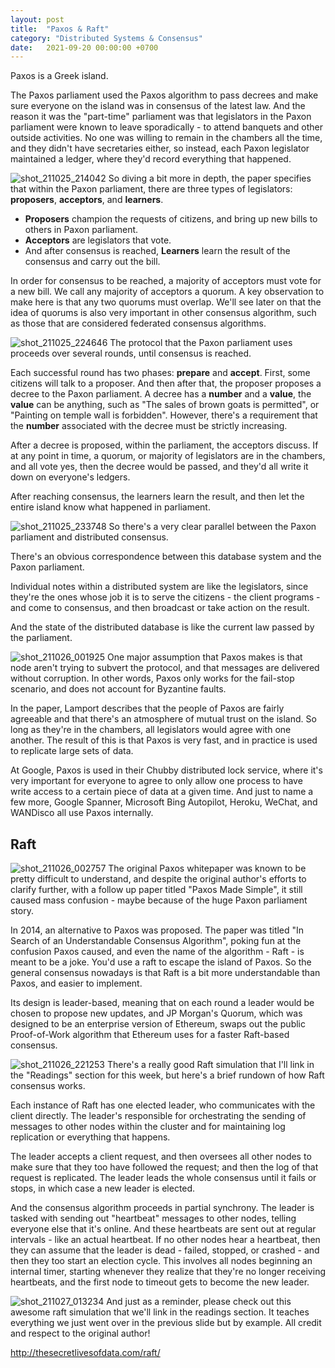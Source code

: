 ```yaml
---
layout: post
title:  "Paxos & Raft"
category: "Distributed Systems & Consensus"
date:   2021-09-20 00:00:00 +0700
---
```


Paxos is a Greek island.

The Paxos parliament used the Paxos algorithm to pass decrees and make sure everyone on the island was in consensus of the latest law. And the reason it was the "part-time" parliament was that legislators in the Paxon parliament were known to leave sporadically - to attend banquets and other outside activities. No one was willing to remain in the chambers all the time, and they didn't have secretaries either, so instead, each Paxon legislator maintained a ledger, where they'd record everything that happened.

![shot_211025_214042](../../assets/img/distributed-systems-and-consensus/shot_211025_214042.png)
So diving a bit more in depth, the paper specifies that within the Paxon parliament, there are three types of legislators: **proposers**, **acceptors**, and **learners**.
- **Proposers** champion the requests of citizens, and bring up new bills to others in Paxon parliament. 
- **Acceptors** are legislators that vote.
- And after consensus is reached, **Learners** learn the result of the consensus and carry out the bill.

In order for consensus to be reached, a majority of acceptors must vote for a new bill. We call any majority of acceptors a quorum. A key observation to make here is that any two quorums must overlap. We'll see later on that the idea of quorums is also very important in other consensus algorithm, such as those that are considered federated consensus algorithms.

![shot_211025_224646](../../assets/img/distributed-systems-and-consensus/shot_211025_224646.png)
The protocol that the Paxon parliament uses proceeds over several rounds, until consensus is reached. 

Each successful round has two phases: **prepare** and **accept**. First, some citizens will talk to a proposer. And then after that, the proposer proposes a decree to the Paxon parliament. A decree has a **number** and a **value**, the **value** can be anything, such as "The sales of brown goats is permitted", or "Painting on temple wall is forbidden". However, there's a requirement that the **number** associated with the decree must be strictly increasing. 

After a decree is proposed, within the parliament, the acceptors discuss. If at any point in time, a quorum, or majority of legislators are in the chambers, and all vote yes, then the decree would be passed, and they'd all write it down on everyone's ledgers.

After reaching consensus, the learners learn the result, and then let the entire island know what happened in parliament.

![shot_211025_233748](../../assets/img/distributed-systems-and-consensus/shot_211025_233748.png)
So there's a very clear parallel between the Paxon parliament and distributed consensus.

There's an obvious correspondence between this database system and the Paxon parliament.

Individual notes within a distributed system are like the legislators, since they're the ones whose job it is to serve the citizens - the client programs - and come to consensus, and then broadcast or take action on the result.

And the state of the distributed database is like the current law passed by the parliament.

![shot_211026_001925](../../assets/img/distributed-systems-and-consensus/shot_211026_001925.png)
One major assumption that Paxos makes is that node aren't trying to subvert the protocol, and that messages are delivered without corruption. In other words, Paxos only works for the fail-stop scenario, and does not account for Byzantine faults.

In the paper, Lamport describes that the people of Paxos are fairly agreeable and that there's an atmosphere of mutual trust on the island. So long as they're in the chambers, all legislators would agree with one another. The result of this is that Paxos is very fast, and in practice is used to replicate large sets of data.

At Google, Paxos is used in their Chubby distributed lock service, where it's very important for everyone to agree to only allow one process to have write access to a certain piece of data at a given time. And just to name a few more, Google Spanner, Microsoft Bing Autopilot, Heroku, WeChat, and WANDisco all use Paxos internally.

## Raft
![shot_211026_002757](../../assets/img/distributed-systems-and-consensus/shot_211026_002757.png)
The original Paxos whitepaper was known to be pretty difficult to understand, and despite the original author's efforts to clarify further, with a follow up paper titled "Paxos Made Simple", it still caused mass confusion - maybe because of the huge Paxon parliament story.

In 2014, an alternative to Paxos was proposed. The paper was titled "In Search of an Understandable Consensus Algorithm", poking fun at the confusion Paxos caused, and even the name of the algorithm - Raft - is meant to be a joke. You'd use a raft to escape the island of Paxos. So the general consensus nowadays is that Raft is a bit more understandable than Paxos, and easier to implement.

Its design is leader-based, meaning that on each round a leader would be chosen to propose new updates, and JP Morgan's Quorum, which was designed to be an enterprise version of Ethereum, swaps out the public Proof-of-Work algorithm that Ethereum uses for a faster Raft-based consensus.

![shot_211026_221253](../../assets/img/distributed-systems-and-consensus/shot_211026_221253.png)
There's a really good Raft simulation that I'll link in the "Readings" section for this week, but here's a brief rundown of how Raft consensus works.

Each instance of Raft has one elected leader, who communicates with the client directly. The leader's responsible for orchestrating the sending of messages to other nodes within the cluster and for maintaining log replication or everything that happens. 

The leader accepts a client request, and then oversees all other nodes to make sure that they too have followed the request; and then the log of that request is replicated. The leader leads the whole consensus until it fails or stops, in which case a new leader is elected.

And the consensus algorithm proceeds in partial synchrony. The leader is tasked with sending out "heartbeat" messages to other nodes, telling everyone else that it's online. And these heartbeats are sent out at regular intervals - like an actual heartbeat. If no other nodes hear a heartbeat, then they can assume that the leader is dead - failed, stopped, or crashed - and then they too start an election cycle. This involves all nodes beginning an internal timer, starting whenever they realize that they're no longer receiving heartbeats, and the first node to timeout gets to become the new leader.

![shot_211027_013234](../../assets/img/distributed-systems-and-consensus/shot_211027_013234.png)
And just as a reminder, please check out this awesome raft simulation that we'll link in the readings section. It teaches everything we just went over in the previous slide but by example. All credit and respect to the original author!

http://thesecretlivesofdata.com/raft/